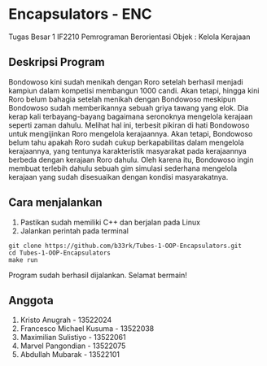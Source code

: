 # Encapsulators - ENC
Tugas Besar 1 IF2210 Pemrograman Berorientasi Objek : Kelola Kerajaan

## Deskripsi Program
Bondowoso kini sudah menikah dengan Roro setelah berhasil menjadi kampiun dalam kompetisi membangun 1000 candi. Akan tetapi, hingga kini Roro belum bahagia setelah menikah dengan Bondowoso meskipun Bondowoso sudah memberikannya sebuah griya tawang yang elok. Dia kerap kali terbayang-bayang bagaimana seronoknya mengelola kerajaan seperti zaman dahulu. 
Melihat hal ini, terbesit pikiran di hati Bondowoso untuk mengijinkan Roro mengelola kerajaannya. Akan tetapi, Bondowoso belum tahu apakah Roro sudah cukup berkapabilitas dalam mengelola kerajaannya, yang tentunya karakteristik masyarakat pada kerajaannya berbeda dengan kerajaan Roro dahulu. Oleh karena itu, Bondowoso ingin membuat terlebih dahulu sebuah gim simulasi sederhana mengelola kerajaan yang sudah disesuaikan dengan kondisi masyarakatnya.

## Cara menjalankan
1. Pastikan sudah memiliki C++ dan berjalan pada Linux
2. Jalankan perintah pada terminal
```
git clone https://github.com/b33rk/Tubes-1-OOP-Encapsulators.git
cd Tubes-1-OOP-Encapsulators
make run
```
Program sudah berhasil dijalankan. Selamat bermain!

## Anggota
1. Kristo Anugrah - 13522024
2. Francesco Michael Kusuma - 13522038
3. Maximilian Sulistiyo - 13522061
4. Marvel Pangondian - 13522075
5. Abdullah Mubarak - 13522101
